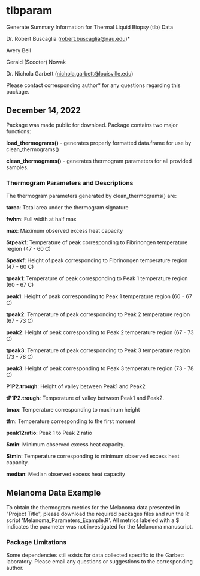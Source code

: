 # tlbparam
Generate Summary Information for Thermal Liquid Biopsy (tlb) Data 

Dr. Robert Buscaglia (robert.buscaglia@nau.edu)*

Avery Bell

Gerald (Scooter) Nowak

Dr. Nichola Garbett (nichola.garbett@louisville.edu)

Please contact corresponding author* for any questions regarding this package.

## December 14, 2022

Package was made public for download. Package contains two major functions:

**load_thermograms()** - generates properly formatted data.frame for use by clean_thermograms()

**clean_thermograms()** - generates thermogram parameters for all provided samples.

### Thermogram Parameters and Descriptions

The thermogram parameters generated by clean_thermograms() are:

**tarea**: Total area under the thermogram signature

**fwhm**: Full width at half max

**max**: Maximum observed excess heat capacity

**$tpeakf**: Temperature of peak corresponding to Fibrinongen temperature region (47 - 60 C)

**$peakf**: Height of peak corresponding to Fibrinongen temperature region (47 - 60 C)

**tpeak1**: Temperature of peak corresponding to Peak 1 temperature region (60 - 67 C)

**peak1**: Height of peak corresponding to Peak 1 temperature region (60 - 67 C)

**tpeak2**: Temperature of peak corresponding to Peak 2 temperature region (67 - 73 C)

**peak2**: Height of peak corresponding to Peak 2 temperature region (67 - 73 C)

**tpeak3**: Temperature of peak corresponding to Peak 3 temperature region (73 - 78 C)

**peak3**: Height of peak corresponding to Peak 3 temperature region (73 - 78 C)

**P1P2.trough**: Height of valley between Peak1 and Peak2

**tP1P2.trough**: Temperature of valley between Peak1 and Peak2.

**tmax**: Temperature corresponding to maximum height

**tfm**: Temperature corresponding to the first moment

**peak12ratio**: Peak 1 to Peak 2 ratio

**$min**: Minimum observed excess heat capacity.

**$tmin**: Temperature corresponding to minimum observed excess heat capacity.

**median**: Median observed excess heat capacity

## Melanoma Data Example

To obtain the thermogram metrics for the Melanoma data presented in "Project Title", please download the required packages files and run the R script 'Melanoma_Parameters_Example.R'. All metrics labeled with a $ indicates the parameter was not investigated for the Melanoma manuscript.

### Package Limitations

Some dependencies still exists for data collected specific to the Garbett laboratory.  Please email any questions or suggestions to the corresponding author.
